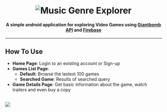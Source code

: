 <h1 align="center">
<img src="https://i.imgur.com/zX8Paq2.png" alt="Music Genre Explorer">
</h1>

<h4 align="center">A simple android application for exploring Video Games using <a href="https://www.giantbomb.com/api/">Giantbomb API</a> and <a href="https://firebase.google.com/">Firebase</a></h4>

---

## How To Use

- <b>Home Page</b>: Login to an existing account or Sign-up
- <b>Games List Page</b>:
    - <b>Default</b>: Browse the lastest 100 games
    - <b>Searched Game</b>: Results of searched query
- <b>Game Details Page</b>: Get basic information about the game, watch trailers and even buy a copy

<br>
<img src="https://i.imgur.com/aBU5P8X.png">
